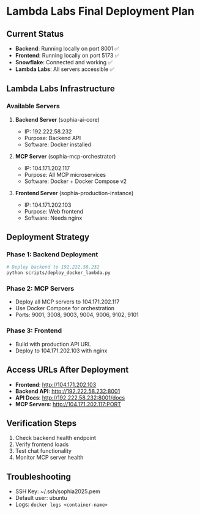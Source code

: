 # Lambda Labs Final Deployment Plan

## Current Status
- **Backend**: Running locally on port 8001 ✅
- **Frontend**: Running locally on port 5173 ✅
- **Snowflake**: Connected and working ✅
- **Lambda Labs**: All servers accessible ✅

## Lambda Labs Infrastructure

### Available Servers
1. **Backend Server** (sophia-ai-core)
   - IP: 192.222.58.232
   - Purpose: Backend API
   - Software: Docker installed

2. **MCP Server** (sophia-mcp-orchestrator)
   - IP: 104.171.202.117
   - Purpose: All MCP microservices
   - Software: Docker + Docker Compose v2

3. **Frontend Server** (sophia-production-instance)
   - IP: 104.171.202.103
   - Purpose: Web frontend
   - Software: Needs nginx

## Deployment Strategy

### Phase 1: Backend Deployment
```bash
# Deploy backend to 192.222.58.232
python scripts/deploy_docker_lambda.py
```

### Phase 2: MCP Servers
- Deploy all MCP servers to 104.171.202.117
- Use Docker Compose for orchestration
- Ports: 9001, 3008, 9003, 9004, 9006, 9102, 9101

### Phase 3: Frontend
- Build with production API URL
- Deploy to 104.171.202.103 with nginx

## Access URLs After Deployment
- **Frontend**: http://104.171.202.103
- **Backend API**: http://192.222.58.232:8001
- **API Docs**: http://192.222.58.232:8001/docs
- **MCP Servers**: http://104.171.202.117:PORT

## Verification Steps
1. Check backend health endpoint
2. Verify frontend loads
3. Test chat functionality
4. Monitor MCP server health

## Troubleshooting
- SSH Key: ~/.ssh/sophia2025.pem
- Default user: ubuntu
- Logs: `docker logs <container-name>` 